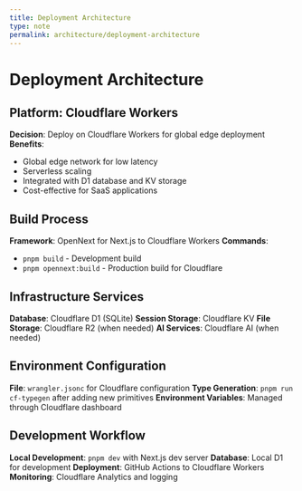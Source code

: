 ```yaml
---
title: Deployment Architecture
type: note
permalink: architecture/deployment-architecture
---
```


# Deployment Architecture

## Platform: Cloudflare Workers
**Decision**: Deploy on Cloudflare Workers for global edge deployment
**Benefits**:
- Global edge network for low latency
- Serverless scaling
- Integrated with D1 database and KV storage
- Cost-effective for SaaS applications

## Build Process
**Framework**: OpenNext for Next.js to Cloudflare Workers
**Commands**:
- `pnpm build` - Development build
- `pnpm opennext:build` - Production build for Cloudflare

## Infrastructure Services
**Database**: Cloudflare D1 (SQLite)
**Session Storage**: Cloudflare KV
**File Storage**: Cloudflare R2 (when needed)
**AI Services**: Cloudflare AI (when needed)

## Environment Configuration
**File**: `wrangler.jsonc` for Cloudflare configuration
**Type Generation**: `pnpm run cf-typegen` after adding new primitives
**Environment Variables**: Managed through Cloudflare dashboard

## Development Workflow
**Local Development**: `pnpm dev` with Next.js dev server
**Database**: Local D1 for development
**Deployment**: GitHub Actions to Cloudflare Workers
**Monitoring**: Cloudflare Analytics and logging